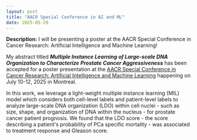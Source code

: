 ```yaml
---
layout: post
title: "AACR Special Conference in AI and ML"
date: 2025-05-29
---
```


**Description:** I will be presenting a poster at the AACR Special Conference in Cancer Research: Artificial Intelligence and Machine Learning!  

My abstract titled ***Multiple Instance Learning of Large-scale DNA Organization to Characterize Prostate Cancer Aggressiveness*** 
has been accepted for a poster presentation at the [AACR Special Conference in Cancer Research: Artificial Intelligence and Machine Learning](https://www.aacr.org/meeting/aacr-special-conference-in-cancer-research-artificial-intelligence-and-machine-learning/) happening on July 10-12, 2025 in Montreal.

In this work, we leverage a light-weight multiple instance learning (MIL) model which considers both cell-level labels and patient-level labels 
to analyze large-scale DNA organization (LDO) within cell nuclei - such as size, shape, and organization of DNA within the nucleus - for prostate cancer patient prognosis.
We found that the LDO score - the score describing a patient's probability of PCa specific mortality - was associated to treatment response and Gleason score. 

